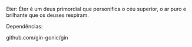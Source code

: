 Éter: Éter é um deus primordial que personifica o céu superior, o ar puro e brilhante que os deuses respiram.


Dependências:

github.com/gin-gonic/gin